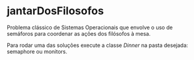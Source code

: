 # jantarDosFilosofos
Problema clássico de Sistemas Operacionais que envolve o uso de semáforos para coordenar as ações dos filósofos à mesa.

Para rodar uma das soluções execute a classe _Dinner_ na pasta desejada: semaphore ou monitors.
